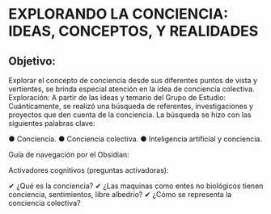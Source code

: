 # EXPLORANDO LA CONCIENCIA: IDEAS, CONCEPTOS, Y REALIDADES

## Objetivo: 

Explorar el concepto de conciencia desde sus diferentes puntos de vista y vertientes, se brinda especial atención en la idea de conciencia colectiva. 
Exploración: 
A partir de las ideas y temario del Grupo de Estudio: Cuánticamente, se realizó una búsqueda de referentes, investigaciones y proyectos que den cuenta de la conciencia. 
La búsqueda se hizo con las siguientes palabras clave:

●	Conciencia. 
●	Conciencia colectiva. 
●	Inteligencia artificial y conciencia. 

Guía de navegación por el Obsidian:

Activadores cognitivos (preguntas activadoras): 

✔	¿Qué es la conciencia?
✔	¿Las maquinas como entes no biológicos tienen conciencia, sentimientos, libre albedrio? 
✔	¿Cómo se representa la conciencia colectiva? 
